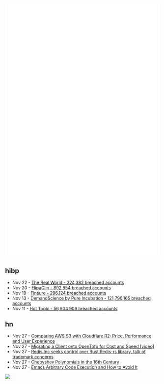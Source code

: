 ![Metrics](https://raw.githubusercontent.com/phixion/phixion/master/metrics.svg)

## hibp

<!--
for https://github.com/phixion/phixion/blob/main/.github/workflows/feeds.yml
-->
<!--START_SECTION:haveibeenpwnd-->
- Nov 22 - [The Real World - 324,382 breached accounts](https://haveibeenpwned.com/PwnedWebsites#TheRealWorld)
- Nov 20 - [FlipaClip - 892,854 breached accounts](https://haveibeenpwned.com/PwnedWebsites#FlipaClip)
- Nov 19 - [Finsure - 296,124 breached accounts](https://haveibeenpwned.com/PwnedWebsites#Finsure)
- Nov 13 - [DemandScience by Pure Incubation - 121,796,165 breached accounts](https://haveibeenpwned.com/PwnedWebsites#DemandScience)
- Nov 11 - [Hot Topic - 56,904,909 breached accounts](https://haveibeenpwned.com/PwnedWebsites#HotTopic)
<!--END_SECTION:haveibeenpwnd-->

## hn

<!--
for https://github.com/phixion/phixion/blob/main/.github/workflows/feeds.yml
-->
<!--START_SECTION:hn-->
- Nov 27 - [Comparing AWS S3 with Cloudflare R2: Price, Performance and User Experience](https://kerkour.com/aws-s3-vs-cloudflare-r2-price-performance-user-experience)
- Nov 27 - [Migrating a Client onto OpenTofu for Cost and Speed [video]](https://www.youtube.com/watch?v=YDez1_G47H8)
- Nov 27 - [Redis Inc seeks control over Rust Redis-rs library, talk of trademark concerns](https://devclass.com/2024/11/27/redis-inc-seeks-control-over-future-of-rust-redis-rs-client-library-amid-talk-of-trademark-threat/)
- Nov 27 - [Chebyshev Polynomials in the 16th Century](https://arxiv.org/abs/2203.10955)
- Nov 27 - [Emacs Arbitrary Code Execution and How to Avoid It](https://eshelyaron.com/posts/2024-11-27-emacs-aritrary-code-execution-and-how-to-avoid-it.html)
<!--END_SECTION:hn-->

<!--
for https://yhype.me
-->
![](https://hit.yhype.me/github/profile?user_id=13013670)

